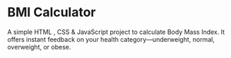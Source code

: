 # BMI Calculator
A simple HTML , CSS & JavaScript project to calculate Body Mass Index.
It offers instant feedback on your health category—underweight, normal, overweight, or obese.

